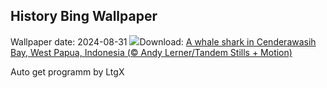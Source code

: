 ## History Bing Wallpaper
Wallpaper date: 2024-08-31
![](https://www.bing.com/th?id=OHR.WhaleSharkDay_EN-CA7348725715_UHD.jpg&w=1000)Download: [A whale shark in Cenderawasih Bay, West Papua, Indonesia (© Andy Lerner/Tandem Stills + Motion)](https://www.bing.com/th?id=OHR.WhaleSharkDay_EN-CA7348725715_UHD.jpg)

Auto get programm by LtgX
